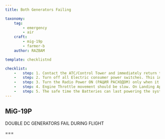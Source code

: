 ```yaml
---
title: Both Generators Failing

taxonomy:
    tag:
        - emergency
        - air
    craft: 
        - mig-19p
        - farmer-b
    author: RAZBAM

template: checklistnd

checklist:
    -   step: 1. Contact the ATC/Control Tower and immediately return to land at your Airbase. 
    -   step: 2. Turn off all Electric consumer power switches. This includes both DC Generators (ГЕНЕРАТОР ЛЕВЫЙ, ГЕНЕРАТОР ПРАВЫЙ) RP-5 Radar (ИЗУМРУД), RV-5 Radar Altimeter (МАРКЕР РВ), RSIU-4V Radio (РАЦИЯ РАСХОДОМ), SRO-2 IFF, ARK-5P (АВАРИЙН АРК РАЦИЯ) Radio Navigation System and all Fuel Tank Pumps (НАСОС 1., 2., 3. & 4. ГО БАКА) (if flying above 7,000 meters, keep the Fuel Tank Pump 1 (НАСОС 1. ГО БАКА) ON. 
    -   step: 3. Turn the Radio Power ON (РАЦИЯ РАСХОДОМ) only when it is necessary to communicate with the Airbase Tower in order to conserve power. 
    -   step: 4. Engine Throttle movement should be slow. On Landing Approach, deploy both the Landing Gear and Flaps using the Emergency Procedures. 
    -   step: 5. The safe time the Batteries can last powering the systems is- <br />8 minutes, if the Engines were started using the Batteries. <br />12 minutes, if the Engines were started using Ground Power. <br />If all the consumers are left ON- <br /> 3 minutes, if the engines were started using the batteries. <br /> 7 minutes, if the engines were started using ground power."
---
```


## MiG-19P 
DOUBLE DC GENERATORS FAIL DURING FLIGHT 

===

